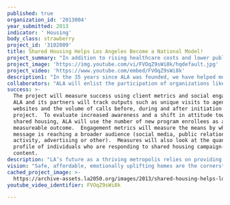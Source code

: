 ```yaml
---
published: true
organization_id: '2013004'
year_submitted: 2013
indicator: ' Housing'
body_class: strawberry
project_id: '3102009'
title: Shared Housing Helps Los Angeles Become a National Model!
project_summary: "In addition to rising healthcare costs and lower public benefits for vulnerable populations, the most taxing cost burden on older adults is housing.  Today, approximately 13 million older Americas cannot afford their housing costs. Many are forced to choose between paying their mortgage or rent and buying groceries or medicine.  \r\n\r\nIn response, ALA is leading a national effort to expand its shared housing program so that all individuals in need have access to safe and supportive housing options as they age.  Although particularly beneficial for seniors on fixed incomes and those risking isolation, the shared housing movement goes beyond addressing the needs of any single user group.  Shared housing provides opportunities for anyone interested in fostering social connections and remaining integrated in their community while accessing affordable housing.  When a program is delivered by an experienced housing or social service agency, the model is also well suited for supporting veterans, single mothers and other vulnerable individuals. \r\n\r\nShared housing is a simple idea. One individual, typically a homeowner, offers accommodation to another in exchange for rent, help around the house or light caregiving support.  Home “sharees” have access to a blend of private and communal space.  Even when the primary motivation for sharing is financial, many individuals enjoy the added benefits of companionship and shared responsibilities that come with cooperative living.\r\n\r\nALA is positioned to build upon our four decades of experience to scale our shared housing program for the benefit of more individuals and entire communities.  To attract a wider audience of home sharers, ALA will create a compelling and engaging viral and social media campaign that emphasizes the benefits of shared housing.  The campaign will stimulate interest among potential sharers and spark conversations about how communities can use shared housing to achieve their affordable housing goals.   \r\n\r\nALA staff, in partnership with the Enterprise Community Foundation, will continue to train and educate other agencies who will help support the increased demand for services.\r\n"
project_image: 'https://img.youtube.com/vi/FVOqZ9sWi8k/hqdefault.jpg'
project_video: 'https://www.youtube.com/embed/FVOqZ9sWi8k'
description1: "In the 35 years since ALA was founded, we have helped more than 30,000 seniors in their search for safe, stable housing that preserves their dignity and independence and keeps them engaged in their communities.  \r\n\r\nOur most significant achievement to date is partnering with the National Shared Housing Resource Center to lead the revival of the shared housing movement by rebuilding the Center’s capacity and launching a national campaign to strengthen existing programs. \r\n\r\nThrough a collaborative six-month process ALA worked with stakeholders from around the country to develop the Strategic Guide on Scaling Shared Housing, which highlights the exciting work happening in the field and identifies the new opportunities for growth. For example, New York City used shared housing as a disaster response solution in the wake of super storm Sandy.  \r\n\r\nWith the support of Enterprise Community Partners and the Archstone Foundation, ALA hosted a Shared Housing Symposium that convened leaders from Illinois, Vermont, New Jersey, Maryland, Washington, Michigan and California to launch the Strategic Guide and discuss ideas for reinvigorating this decades-old movement.  \r\n\r\nHelpful links:\r\nStrategic Guide on Scaling Shared Housing: https://www.alaseniorliving.org/files/attachments/HIGH%20Res%20ALA%20Strategic%20Guide.pdf   \r\n\r\nHow New York City used Shared Housing during Hurricane Sandy:\r\nhttps://www.airbnb.com/sandy?utm_source=March+2013+eNews&utm_campaign=March+2013+eNewsletter&utm_medium=socialshare\r\n\r\nThe National Shared Housing Resource Center wrote about ALA's Shared Housing Symposium here:\r\nhttp://nationalsharedhousing.org/shared-housing-symposium-in-los-angeles/"
collaborators: "ALA will enlist the participation of organizations like SHARE!, New Directions, and CoAbode, as well as other housing coalitions interested in offering shared housing services in their communities and participating in the public education campaign.  \r\n\r\nALA’s award winning board member, Renee Fraser of Fraser Communications, will work with ALA and its partners to create a compelling and impactful communications strategy.  With Fraser Communications’ expertise, for every dollar ALA spends, we will get an extra dollar or more of media for free. \r\n\r\nAt the national level, ALA works closely with the National Shared Housing Resource Center, which has the infrastructure necessary to spread lessons learned in LA to a network of programs.  \r\n"
success: >-
  The project will measure success using client metrics and social engagement. 
  ALA and its partners will track outputs such as unique visits to agency
  websites and the volume of calls before, during and after initiation of the
  project.  To evaluate increased awareness and a shift in attitude toward
  shared housing, ALA will use the number of new program enrollees as a
  measureable outcome.  Engagement metrics will measure the means by which the
  message is reaching a broader audience (social media, public relations
  activity, advertising or other).  Measures will also look at the quantity and
  profile of individuals who are responding to shared housing campaign-related
  content.
description: "LA’s future as a thriving metropolis relies on providing a housing supply that supports individual stability, keeps people connected to the places where they live, and makes communities more vibrant, diverse and supportive.   Shared housing does this by capturing the inventory of available units, rather than relying solely on the production of new units.  \r\n\r\nA staggering 73% of low-income homeowners and 93% of low-income renters spend more than 30% of their income on housing. By pursuing shared housing as a strategy to address affordability challenges, the project will close the gap between inadequate income and the high cost of housing.  In 2012, individuals enrolled in ALA’s shared housing program reduced their rents costs by an average of 50%.\r\n\r\nMoreover, Los Angeles sets trends for the rest of the nation.  With a strong shared housing program, we have the opportunity to become a national model for integration - rather than marginalization - of vulnerable populations.\r\n"
vision: "Safe, affordable, emotionally uplifting homes are the cornerstone of a strong community. By 2050, Los Angeles has the potential to become a thriving network of neighborhoods where people can access a variety of housing types that match their current situation.  Success would also include widespread understanding of the benefits of shared living as a way to meet people’s unique needs at every stage of their life.  \r\n\r\nSociety’s notion of housing and independence is closely associated with privacy and security.  Increased adoption of shared housing faces real and perceived boundaries.  Success is dependent upon effectively training other agencies to deliver quality shared housing services, which will help counter negative misconceptions about shared housing.  \r\n\r\nThe Shared Housing campaign will help inspire interest and participation in the flexibility and benefits of home sharing while at the same time encouraging individuals and communities to become more compassionate towards and supportive of the vulnerable populations among us.\r\n"
cached_project_image: >-
  https://archive-assets.la2050.org/images/2013/shared-housing-helps-los-angeles-become-a-national-model/img.youtube.com/vi/FVOqZ9sWi8k/hqdefault.jpg
youtube_video_identifier: FVOqZ9sWi8k

---
```


